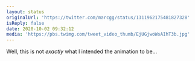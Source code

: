 ```yaml
---
layout: status
originalUrl: 'https://twitter.com/marcgg/status/1311962175481827328'
isReply: false
date: 2020-10-02 09:32:12
media: 'https://pbs.twimg.com/tweet_video_thumb/EjUGjwoWsAIhT3b.jpg'
---
```


Well, this is not _exactly_ what I intended the animation to be... 
